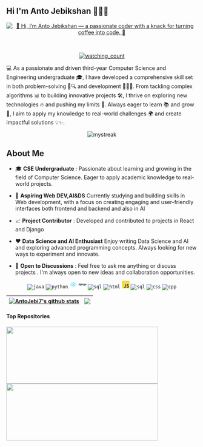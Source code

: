 ##  Hi I'm Anto Jebikshan 👋🙋‍♂️

<p align="center"><a href="https://github.com/AntoJebi7"><img height="200px" width="90%" alt="👋 Hi, I’m Anto Jebikshan — a passionate coder with a knack for turning coffee into code. 🚀" src="./assets/banner.gif" /></a></p>

<br />

<p align="center" >
  <a href="#" >
    <img src="https://komarev.com/ghpvc/?username=AntoJebi7&color=brightgreen" alt="watching_count" />
  </a>
</p>

💻 As a passionate and driven third-year Computer Science and Engineering undergraduate 🎓, I have developed a comprehensive skill set in both problem-solving 🧠🔍 and development 👨‍💻💡. From tackling complex algorithms 📊 to building innovative projects 🛠️, I thrive on exploring new technologies 🔥 and pushing my limits 🚀. Always eager to learn 📚 and grow 🌱, I aim to apply my knowledge to real-world challenges 🌍 and create impactful solutions 💡✨.

<p align="center">
  <img 
    src="https://github-readme-streak-stats.herokuapp.com/?user=AntoJebi7&theme=tokyonight" 
    alt="mystreak"
    style="max-width: 100%; height: auto;"
  />
</p>

## About Me

- 🎓 **CSE Undergraduate** : 
  Passionate about learning and growing in the field of Computer Science. Eager to apply academic knowledge to real-world projects.

- 💼 **Aspiring Web DEV,AI&DS**
  Currently studying and building skills in Web development, with a focus on creating engaging and user-friendly interfaces both frontend and backend and also in AI

- 📈 **Project Contributor** : 
  Developed and contributed to projects in React and Django 

- ❤️ **Data Science and AI Enthusiast**
  Enjoy writing Data Science and AI and exploring advanced programming concepts. Always looking for new ways to experiment and innovate.

- 💬 **Open to Discussions** : 
  Feel free to ask me anything or discuss projects . I'm always open to new ideas and collaboration opportunities.




<div align="center">
  <code><img height="20" alt="java" src="https://cdn.jsdelivr.net/gh/devicons/devicon@latest/icons/java/java-original-wordmark.svg"></code>
  <code><img height="20" alt="python" src="https://cdn.jsdelivr.net/gh/devicons/devicon@latest/icons/python/python-original-wordmark.svg"></code>
  <code><img height="20" alt="react" src="https://raw.githubusercontent.com/github/explore/80688e429a7d4ef2fca1e82350fe8e3517d3494d/topics/react/react.png"></code>
  <code><img height="20" alt="django" src="https://raw.githubusercontent.com/github/explore/96943574ba0c0340ba6ea1e6f768e9abe43e34e1/topics/django/django.png"></code>
  <code><img height="20" alt="sql" src="https://cdn.jsdelivr.net/gh/devicons/devicon@latest/icons/azuresqldatabase/azuresqldatabase-original.svg"></code>
  <code><img height="20" alt="html" src="https://cdn.jsdelivr.net/gh/devicons/devicon@latest/icons/html5/html5-original.svg"></code>
  <code><img height="20" alt="javascript" src="https://raw.githubusercontent.com/github/explore/80688e429a7d4ef2fca1e82350fe8e3517d3494d/topics/javascript/javascript.png"></code>
  <code><img height="20" alt="sql" src="https://cdn.jsdelivr.net/gh/devicons/devicon@latest/icons/azuresqldatabase/azuresqldatabase-original.svg"></code>
  <code><img height="20" alt="css" src="https://cdn.jsdelivr.net/gh/devicons/devicon@latest/icons/css3/css3-original.svg"></code>
  <code><img height="20" alt="cpp" src="https://cdn.jsdelivr.net/gh/devicons/devicon@latest/icons/cplusplus/cplusplus-original.svg"></code>
</div>



| <a href="https://github.com/AntoJebi7/github-readme-stats"><img align="center" src="https://github-readme-stats.vercel.app/api?username=AntoJebi7&show_icons=true&include_all_commits=true&theme=buefy&hide_border=true" alt="AntoJebi7's github stats" /></a> | <a href="https://github.com/AntoJebi7/github-readme-stats"><img align="center" src="https://github-readme-stats.vercel.app/api/top-langs/?username=AntoJebi7&layout=compact&theme=buefy&hide_border=true" /></a> |
| ------------- | ------------- |

#### Top Repositories

<a href="https://github.com/AntoJebi7/Python-Speech-Recognition">
  <img align="center" width="400" height="150" src="https://github-readme-stats.vercel.app/api/pin/?username=AntoJebi7&repo=Python-Speech-Recognition&theme=aura" />
</a>
<a href="https://github.com/AntoJebi7/Django_Essentials_with_SQL_DB">
  <img align="center" width="400" height="150" src="https://github-readme-stats.vercel.app/api/pin/?username=AntoJebi7&repo=Django_Essentials_with_SQL_DB&theme=aura" />
</a>






<br />
<br />


